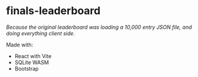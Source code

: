 # finals-leaderboard

_Because the original leaderboard was loading a 10,000 entry JSON file, and doing everything client side._

Made with:

- React with Vite
- SQLite WASM
- Bootstrap
